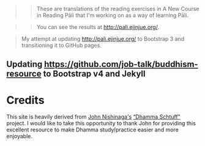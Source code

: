

>>These are translations of the reading exercises in A New Course in Reading Pāli that I'm working on as a way of learning Pāli.

>>You can see the results at http://pali.ejinjue.org/.

>My attempt at updating http://pali.ejinjue.org/ to Bootstrap 3 and transitioning it to GitHub pages.

Updating https://github.com/job-talk/buddhism-resource to Bootstrap v4 and Jekyll
---


# Credits



This site is heavily derived from [John Nishinaga's](https://ejinjue.org/john/) [“Dhamma Schtuff”](https://pali.ejinjue.org/) project. I would like to take this opportunity to thank John for providing this excellent resource to make Dhamma study/practice easier and more enjoyable.
